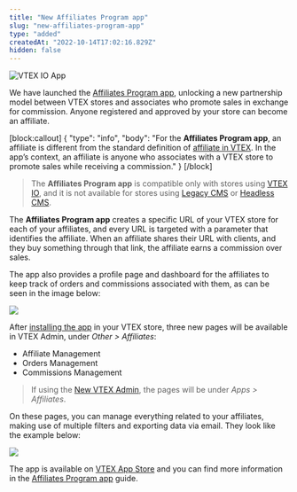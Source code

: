 ```yaml
---
title: "New Affiliates Program app"
slug: "new-affiliates-program-app"
type: "added"
createdAt: "2022-10-14T17:02:16.829Z"
hidden: false
---
```


![VTEX IO App](https://img.shields.io/badge/-VTEX%20IO%20App-orange)

We have launched the [Affiliates Program app](https://developers.vtex.com/vtex-developer-docs/docs/affiliates-program-app), unlocking a new partnership model between VTEX stores and associates who promote sales in exchange for commission. Anyone registered and approved by your store can become an affiliate.

[block:callout]
{
  "type": "info",
  "body": "For the **Affiliates Program app**, an affiliate is different from the standard definition of [affiliate in VTEX](https://help.vtex.com/en/tutorial/o-que-e-afiliado--4bN3e1YarSEammk2yOeMc0). In the app’s context, an affiliate is anyone who associates with a VTEX store to promote sales while receiving a commission."
}
[/block]

> The **Affiliates Program app** is compatible only with stores using [VTEX IO](https://help.vtex.com/en/tracks/cms--2YcpgIljVaLVQYMzxQbc3z/4yB9wSl79cArd68aRBnBZ2), and it is not available for stores using [Legacy CMS](https://help.vtex.com/en/tracks/cms--2YcpgIljVaLVQYMzxQbc3z/1oN446gRGcR2s70RvBCAmj) or [Headless CMS](https://faststore.dev/tutorials/cms/0#vtex-headless-cms).

The **Affiliates Program app** creates a specific URL of your VTEX store for each of your affiliates, and every URL is targeted with a parameter that identifies the affiliate. When an affiliate shares their URL with clients, and they buy something through that link, the affiliate earns a commission over sales.

The app also provides a profile page and dashboard for the affiliates to keep track of orders and commissions associated with them, as can be seen in the image below:

![](https://cdn.jsdelivr.net/gh/vtexdocs/dev-portal-content@readme-docs/docs/release-notes/4502082-affiliate-profile-page_29.png)

After [installing the app](https://developers.vtex.com/vtex-developer-docs/docs/affiliates-program-app#installation) in your VTEX store, three new pages will be available in VTEX Admin, under *Other > Affiliates*:

- Affiliate Management
- Orders Management
- Commissions Management

> If using the [New VTEX Admin](https://content.vtex.com/join-new-admin-beta-program-en/), the pages will be under *Apps > Affiliates*.

On these pages, you can manage everything related to your affiliates, making use of multiple filters and exporting data via email. They look like the example below:

![](https://cdn.jsdelivr.net/gh/vtexdocs/dev-portal-content@readme-docs/docs/release-notes/be138ce-affiliates_program_app_45.gif)

The app is available on [VTEX App Store](https://apps.vtex.com/vtex-affiliates/p) and you can find more information in the [Affiliates Program app](https://developers.vtex.com/vtex-developer-docs/docs/affiliates-program-app) guide.
